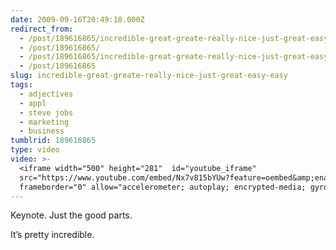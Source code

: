 ```yaml
---
date: 2009-09-16T20:49:18.000Z
redirect_from:
  - /post/189616865/incredible-great-greate-really-nice-just-great-easy-easy/
  - /post/189616865/
  - /post/189616865/incredible-great-greate-really-nice-just-great-easy-easy
  - /post/189616865
slug: incredible-great-greate-really-nice-just-great-easy-easy
tags:
  - adjectives
  - appl
  - steve jobs
  - marketing
  - business
tumblrid: 189616865
type: video
video: >-
  <iframe width="500" height="281"  id="youtube_iframe"
  src="https://www.youtube.com/embed/Nx7v815bYUw?feature=oembed&amp;enablejsapi=1&amp;origin=https://safe.txmblr.com&amp;wmode=opaque"
  frameborder="0" allow="accelerometer; autoplay; encrypted-media; gyroscope;
---
```

<p>Keynote.  Just the good parts.</p>

<p>It&rsquo;s pretty incredible.</p>
